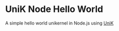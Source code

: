 # UniK Node Hello World
A simple hello world unikernel in Node.js using [UniK](https://github.com/emc-advanced-dev/unik)
